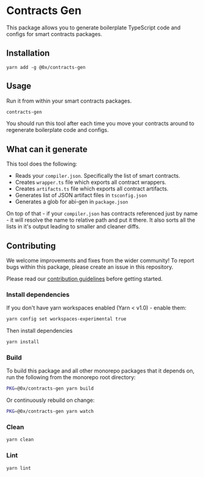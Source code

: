 # Contracts Gen

This package allows you to generate boilerplate TypeScript code and configs for smart contracts packages.

## Installation

`yarn add -g @0x/contracts-gen`

## Usage

Run it from within your smart contracts packages.

```bash
contracts-gen
```

You should run this tool after each time you move your contracts around to regenerate boilerplate code and configs.

## What can it generate

This tool does the following:

-   Reads your `compiler.json`. Specifically the list of smart contracts.
-   Creates `wrapper.ts` file which exports all contract wrappers.
-   Creates `artifacts.ts` file which exports all contract artifacts.
-   Generates list of JSON artifact files in `tsconfig.json`
-   Generates a glob for abi-gen in `package.json`

On top of that - if your `compiler.json` has contracts referenced just by name - it will resolve the name to relative path and put it there.
It also sorts all the lists in it's output leading to smaller and cleaner diffs.

## Contributing

We welcome improvements and fixes from the wider community! To report bugs within this package, please create an issue in this repository.

Please read our [contribution guidelines](../../CONTRIBUTING.md) before getting started.

### Install dependencies

If you don't have yarn workspaces enabled (Yarn < v1.0) - enable them:

```bash
yarn config set workspaces-experimental true
```

Then install dependencies

```bash
yarn install
```

### Build

To build this package and all other monorepo packages that it depends on, run the following from the monorepo root directory:

```bash
PKG=@0x/contracts-gen yarn build
```

Or continuously rebuild on change:

```bash
PKG=@0x/contracts-gen yarn watch
```

### Clean

```bash
yarn clean
```

### Lint

```bash
yarn lint
```
